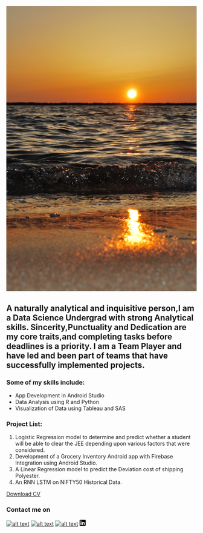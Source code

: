 

![Background Image](/thumbnails/rachel-cook-mOcdke2ZQoE-unsplash.jpg)


## A naturally analytical and inquisitive person,I am a Data Science Undergrad with strong Analytical skills. Sincerity,Punctuality and Dedication are my core traits,and completing tasks before deadlines is a priority. I am a Team Player and have led and been part of teams that have successfully implemented projects.

### Some of my skills include:
- App Development in Android Studio
- Data Analysis using R and Python
- Visualization of Data using Tableau and SAS

### Project List:
1. Logistic Regression model to determine and predict whether a student will be able to clear the JEE depending upon various factors that were considered.
2. Development of a Grocery Inventory Android app with Firebase Integration using Android Studio.
3. A Linear Regression model to predict the Deviation cost of shipping Polyester.
4. An RNN LSTM on NIFTY50 Historical Data.








[Download CV](/docs/Aadityaharan_CV.pdf)

### Contact me on

[![alt text][1.1]][1]
[![alt text][2.1]][2]
[![alt text][3.1]][3]
[![alt text][4.1]][4]





[1.1]: http://i.imgur.com/wWzX9uB.png (twitter icon without padding)
[2.1]: http://i.imgur.com/fep1WsG.png (facebook icon without padding)
[3.1]: http://i.imgur.com/9I6NRUm.png (github icon without padding)
[4.1]: /thumbnails/linkedin-logo.png (linkedin icon without padding)





[1]: https://twitter.com/aadiharan99
[2]: https://www.facebook.com/aaditya.haran
[3]: https://github.com/aadiharan99
[4]: https://www.linkedin.com/in/aadityaharan-ganesh-22b831168/










